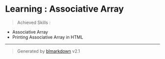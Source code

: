 # Learning : Associative Array
> Achieved Skills :

+ Associative Array
+ Printing Associative Array in HTML

---
> Generated by [blmarkdown](https://github.com/bearaujus/blmarkdown) v2.1